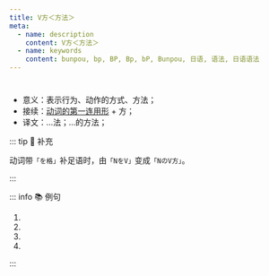 ```yaml
---
title: V方＜方法＞
meta:
  - name: description
    content: V方＜方法＞
  - name: keywords
    content: bunpou, bp, BP, Bp, bP, Bunpou, 日语, 语法, 日语语法
---
```


# <grammer-content sentence='V[方/かた]＜方法＞' />

- 意义：表示行为、动作的方式、方法；
- 接续：[动词的第一连用形](../../verb.md#_2-动词第一连用形的常见用法) + 方；
- 译文：...法；...的方法；

::: tip :bookmark: 补充

动词带`「を格」`补足语时，由`「NをV」`变成`「NのV方」`。

:::

::: info :books: 例句

1. <grammer-content sentence='ギョーザの**[作り方/つくりかた]**は[家庭/かてい]によって[違い/ちがい]ます。' trans='饺子的做法因家庭而异。' />
2. <grammer-content sentence='[高橋/たかはし]さんは[北京/ぺきん]ダックの**[食べ方/だべかた]**を[知り/しり]ませんでした。' trans='高桥不知道北京烤鸭的吃法。' />
3. <grammer-content sentence='[図書館/としょかん]への**[行き方/いきかた]**を[教え/おしえ]てください。' trans='请告诉我去图书馆该怎么走？' />
4. <grammer-content sentence='[旅行/りょこう][会社/かいしゃ]の**[検索/けんさく]の[仕方/しかた]**を[説明/せつめい]しました。' trans='说明了旅行社的搜索方法。' />

:::
